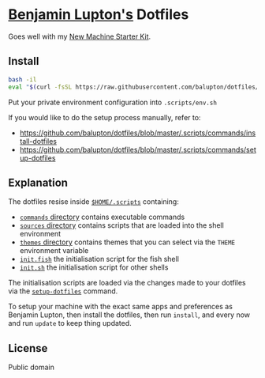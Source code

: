 # [Benjamin Lupton's](http://balupton.com) Dotfiles

Goes well with my [New Machine Starter Kit](https://gist.github.com/balupton/5259595).


## Install

``` bash
bash -il
eval "$(curl -fsSL https://raw.githubusercontent.com/balupton/dotfiles/master/.scripts/commands/install-dotfiles)"
```

Put your private environment configuration into `.scripts/env.sh`

If you would like to do the setup process manually, refer to:

- https://github.com/balupton/dotfiles/blob/master/.scripts/commands/install-dotfiles
- https://github.com/balupton/dotfiles/blob/master/.scripts/commands/setup-dotfiles


## Explanation

The dotfiles resise inside [`$HOME/.scripts`](https://github.com/balupton/dotfiles/tree/master/.scripts) containing:

- [`commands` directory](https://github.com/balupton/dotfiles/tree/master/.scripts/commands) contains executable commands
- [`sources` directory](https://github.com/balupton/dotfiles/tree/master/.scripts/sources) contains scripts that are loaded into the shell environment
- [`themes` directory](https://github.com/balupton/dotfiles/tree/master/.scripts/themes) contains themes that you can select via the `THEME` environment variable
- [`init.fish`](https://github.com/balupton/dotfiles/blob/master/.scripts/init.fish) the initialisation script for the fish shell
- [`init.sh`](https://github.com/balupton/dotfiles/blob/master/.scripts/init.sh) the initialisation script for other shells

The initialisation scripts are loaded via the changes made to your dotfiles via the [`setup-dotfiles`](https://github.com/balupton/dotfiles/blob/master/.scripts//commands/setup-dotfiles) command.

To setup your machine with the exact same apps and preferences as Benjamin Lupton, then install the dotfiles, then run `install`, and every now and run `update` to keep thing updated.

## License

Public domain
